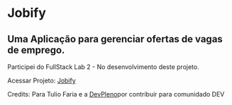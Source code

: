 <h1>Jobify</h1>

<h2>Uma Aplicação para gerenciar ofertas de vagas de emprego.</h2>


<p>Participei do FullStack Lab 2 - No desenvolvimento deste projeto.<p>

<p> Acessar Projeto: <a href='https://jobify-git-master.negri.now.sh/'>Jobify</a></p>
 
<p> Credits: Para Tulio Faria e a <a href='https://www.devpleno.com/'>DevPleno</a>por contribuir para comunidado DEV</p>